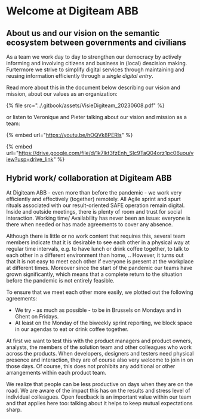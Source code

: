 # Welcome at Digiteam ABB

## About us and our vision on the semantic ecosystem between governments and civilians

As a team we work day to day to strengthen our democracy by actively informing and involving citizens and business in (local) descision making. Furtermore we strive to simplify digital services through maintaining and reusing information efficiently through a _single digital entry_.&#x20;

Read more about this in the document below describing our vision and mission, about our values as an organization:

{% file src="../.gitbook/assets/VisieDigiteam_20230608.pdf" %}

or listen to Veronique and Pieter talking about our vision and mission as a team:

{% embed url="https://youtu.be/hOQVk8PERls" %}



{% embed url="https://drive.google.com/file/d/1k7lkt3fzEnh_SIc9TaQ04orz1pc06uou/view?usp=drive_link" %}

## Hybrid work/ collaboration at Digiteam ABB

At Digiteam ABB - even more than before the pandemic - we work very efficiently and effectively (together) remotely. All Agile sprint and spurt rituals associated with our result-oriented SAFE operation remain digital. Inside and outside meetings, there is plenty of room and trust for social interaction. Working time/ Availability has never been an issue: everyone is there when needed or has made agreements to cover any absence.

Although there is little or no work content that requires this, several team members indicate that it is desirable to see each other in a physical way at regular time intervals, e.g. to have lunch or drink coffee together, to talk to each other in a different environment than home, .. However, it turns out that it is not easy to meet each other if everyone is present at the workplace at different times. Moreover since the start of the pandemic our teams have grown significantly, which means that a complete return to the situation before the pandemic is not entirely feasible.

To ensure that we meet each other more easily, we plotted out the following agreements:

* We try - as much as possible -  to be in Brussels on Mondays and in Ghent on Fridays.
* At least on the Monday of the biweekly sprint reporting, we block space in our agendas to eat or drink coffee together.

At first we want to test this with the product managers and product owners, analysts, the members of the solution team and other colleagues who work across the products. When developers, designers and testers need physical presence and interaction, they are of course also very welcome to join in on those days. Of course, this does not prohibits any additional or other arrangements within each product team.

We realize that people can be less productive on days when they are on the road. We are aware of the impact this has on the results and stress level of individual colleagues. Open feedback is an important value within our team and that applies here too: talking about it helps to keep mutual expectations sharp.
